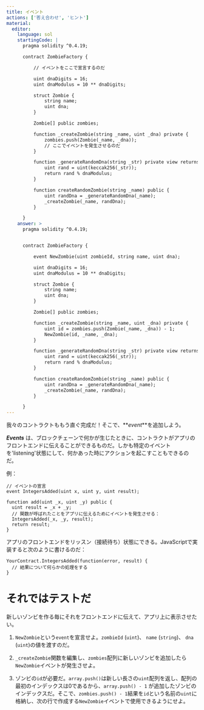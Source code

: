 ```yaml
---
title: イベント
actions: ['答え合わせ', 'ヒント']
material:
  editor:
    language: sol
    startingCode: |
      pragma solidity ^0.4.19;

      contract ZombieFactory {

          // イベントをここで宣言するのだ

          uint dnaDigits = 16;
          uint dnaModulus = 10 ** dnaDigits;

          struct Zombie {
              string name;
              uint dna;
          }

          Zombie[] public zombies;

          function _createZombie(string _name, uint _dna) private {
              zombies.push(Zombie(_name, _dna));
              // ここでイベントを発生させるのだ
          } 

          function _generateRandomDna(string _str) private view returns (uint) {
              uint rand = uint(keccak256(_str));
              return rand % dnaModulus;
          }

          function createRandomZombie(string _name) public {
              uint randDna = _generateRandomDna(_name);
              _createZombie(_name, randDna);
          }

      }
    answer: >
      pragma solidity ^0.4.19;


      contract ZombieFactory {

          event NewZombie(uint zombieId, string name, uint dna);

          uint dnaDigits = 16;
          uint dnaModulus = 10 ** dnaDigits;

          struct Zombie {
              string name;
              uint dna;
          }

          Zombie[] public zombies;

          function _createZombie(string _name, uint _dna) private {
              uint id = zombies.push(Zombie(_name, _dna)) - 1;
              NewZombie(id, _name, _dna);
          } 

          function _generateRandomDna(string _str) private view returns (uint) {
              uint rand = uint(keccak256(_str));
              return rand % dnaModulus;
          }

          function createRandomZombie(string _name) public {
              uint randDna = _generateRandomDna(_name);
              _createZombie(_name, randDna);
          }

      }
---
```


我々のコントラクトももう直ぐ完成だ！そこで、**_event_**を追加しよう。

**_Events_** は、ブロックチェーンで何かが生じたときに、コントラクトがアプリのフロントエンドに伝えることができるものだ。しかも特定のイベントを'listening'状態にして、何かあった時にアクションを起こすこともできるのだ。

例：

```
// イベントの宣言
event IntegersAdded(uint x, uint y, uint result);

function add(uint _x, uint _y) public {
  uint result = _x + _y;
  // 関数が呼ばれたことをアプリに伝えるためにイベントを発生させる：
  IntegersAdded(_x, _y, result);
  return result;
}
```

アプリのフロントエンドをリッスン（接続待ち）状態にできる。JavaScriptで実装すると次のように書けるのだ：

```
YourContract.IntegersAdded(function(error, result) { 
  // 結果について何らかの処理をする
}
```

# それではテストだ

新しいゾンビを作る毎にそれをフロントエンドに伝えて、アプリ上に表示させたい。

1. `NewZombie`という`event`を宣言せよ。`zombieId` (`uint`)、 `name` (`string`)、 `dna` (`uint`)の値を渡すのだ。

2. `_createZombie`関数を編集し、`zombies`配列に新しいゾンビを追加したら `NewZombie`イベントが発生させよ。

3. ゾンビの`id`が必要だ。`array.push()`は新しい長さの`uint`配列を返し、配列の最初のインデックスは0であるから、`array.push() - 1` が追加したゾンビのインデックスだ。そこで、`zombies.push() - 1`結果を`id`という名前の`uint`に格納し、次の行で作成する`NewZombie`イベントで使用できるようにせよ。

